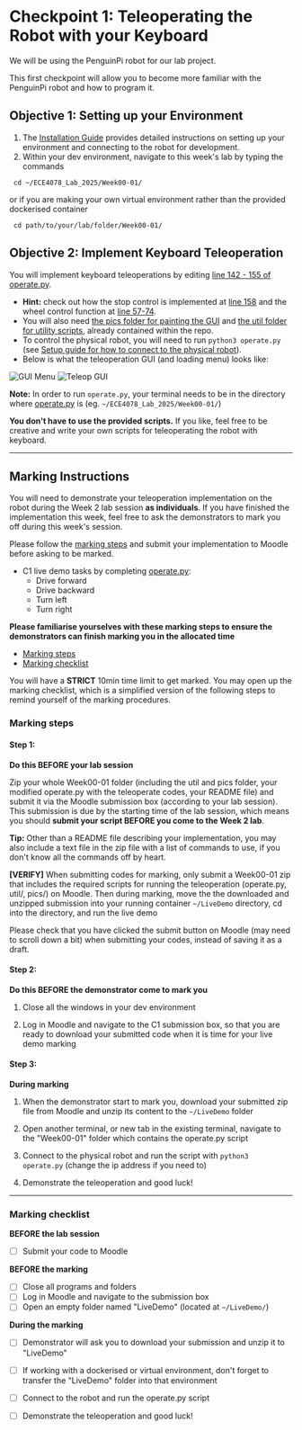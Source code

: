 # Checkpoint 1: Teleoperating the Robot with your Keyboard

We will be using the PenguinPi robot for our lab project.

This first checkpoint will allow you to become more familiar with the PenguinPi robot and how to program it.

## Objective 1: Setting up your Environment
1. The [Installation Guide](../Installation/EnvironmentSetup.md) provides detailed instructions on setting up your environment and connecting to the robot for development.
2. Within your dev environment, navigate to this week's lab by typing the commands

``` cd ~/ECE4078_Lab_2025/Week00-01/```

or if you are making your own virtual environment rather than the provided dockerised container

``` cd path/to/your/lab/folder/Week00-01/```

## Objective 2: Implement Keyboard Teleoperation

You will implement keyboard teleoperations by editing [line 142 - 155 of operate.py](operate.py#L142).
  - **Hint:** check out how the stop control is implemented at [line 158](operate.py#L158) and the wheel control function at [line 57-74](operate.py#L57).
  - You will also need [the pics folder for painting the GUI](pics/) and [the util folder for utility scripts](util/), already contained within the repo.
  - To control the physical robot, you will need to run ```python3 operate.py``` (see [Setup guide for how to connect to the physical robot](../Installation/HowToConnect.md)).
  - Below is what the teleoperation GUI (and loading menu) looks like:

![GUI Menu](pics/Menu.png?raw=true "GUI Menu")
![Teleop GUI](pics/Teleop.png?raw=true "Teleop GUI")

**Note:** In order to run ```operate.py```, your terminal needs to be in the directory where [operate.py](operate.py) is (eg. ```~/ECE4078_Lab_2025/Week00-01/```)

**You don't have to use the provided scripts.** If you like, feel free to be creative and write your own scripts for teleoperating the robot with keyboard.

---
## Marking Instructions 
You will need to demonstrate your teleoperation implementation on the robot during the Week 2 lab session **as individuals**. If you have finished the implementation this week, feel free to ask the demonstrators to mark you off during this week's session. 

Please follow the [marking steps](#marking-steps) and submit your implementation to Moodle before asking to be marked.

- C1 live demo tasks by completing [operate.py](operate.py):
  - Drive forward
  - Drive backward
  - Turn left
  - Turn right

**Please familiarise yourselves with these marking steps to ensure the demonstrators can finish marking you in the allocated time**
- [Marking steps](#marking-steps)
- [Marking checklist](#marking-checklist)

You will have a **STRICT** 10min time limit to get marked. You may open up the marking checklist, which is a simplified version of the following steps to remind yourself of the marking procedures. 


### Marking steps
#### Step 1:
**Do this BEFORE your lab session**

Zip your whole Week00-01 folder (including the util and pics folder, your modified operate.py with the teleoperate codes, your README file) and submit it via the Moodle submission box (according to your lab session). This submission is due by the starting time of the lab session, which means you should **submit your script BEFORE you come to the Week 2 lab**. 

**Tip:** Other than a README file describing your implementation, you may also include a text file in the zip file with a list of commands to use, if you don't know all the commands off by heart.

**[VERIFY]** When submitting codes for marking, only submit a Week00-01 zip that includes the required scripts for running the teleoperation (operate.py, util/, pics/) on Moodle. Then during marking, move the the downloaded and unzipped submission into your running container `~/LiveDemo` directory, cd into the directory, and run the live demo

Please check that you have clicked the submit button on Moodle (may need to scroll down a bit) when submitting your codes, instead of saving it as a draft.

#### Step 2: 
**Do this BEFORE the demonstrator come to mark you**

1. Close all the windows in your dev environment

2. Log in Moodle and navigate to the C1 submission box, so that you are ready to download your submitted code when it is time for your live demo marking


#### Step 3:
**During marking**
1. When the demonstrator start to mark you, download your submitted zip file from Moodle and unzip its content to the `~/LiveDemo` folder

2. Open another terminal, or new tab in the existing terminal, navigate to the "Week00-01" folder which contains the operate.py script

3. Connect to the physical robot and run the script with ```python3 operate.py``` (change the ip address if you need to)

4. Demonstrate the teleoperation and good luck!
---

### Marking checklist
**BEFORE the lab session**
- [ ] Submit your code to Moodle

**BEFORE the marking**
- [ ] Close all programs and folders
- [ ] Log in Moodle and navigate to the submission box
- [ ] Open an empty folder named "LiveDemo" (located at ```~/LiveDemo/```)

**During the marking**
- [ ] Demonstrator will ask you to download your submission and unzip it to "LiveDemo"
- [ ] If working with a dockerised or virtual environment, don't forget to transfer the "LiveDemo" folder into that environment
- [ ] Connect to the robot and run the operate.py script
- [ ] Demonstrate the teleoperation and good luck!

